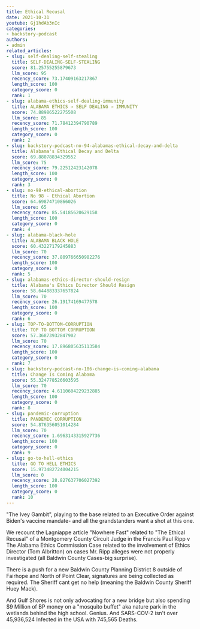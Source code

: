```yaml
---
title: Ethical Recusal
date: 2021-10-31
youtube: Gj1hdAb3nIc
categories:
- backstory-podcast
authors:
- admin
related_articles:
- slug: self-dealing-self-stealing
  title: SELF-DEALING-SELF-STEALING
  score: 81.25755255879673
  llm_score: 95
  recency_score: 73.17409163217867
  length_score: 100
  category_score: 0
  rank: 1
- slug: alabama-ethics-self-dealing-immunity
  title: ALABAMA ETHICS → SELF DEALING → IMMUNITY
  score: 74.88986522275508
  llm_score: 85
  recency_score: 71.78412394790789
  length_score: 100
  category_score: 0
  rank: 2
- slug: backstory-podcast-no-94-alabamas-ethical-decay-and-delta
  title: Alabama's Ethical Decay and Delta
  score: 69.88078834329552
  llm_score: 75
  recency_score: 79.22512423142078
  length_score: 100
  category_score: 0
  rank: 3
- slug: no-98-ethical-abortion
  title: No 98 - Ethical Abortion
  score: 64.69874710866026
  llm_score: 65
  recency_score: 85.54185620629158
  length_score: 100
  category_score: 0
  rank: 4
- slug: alabama-black-hole
  title: ALABAMA BLACK HOLE
  score: 60.43227179245883
  llm_score: 70
  recency_score: 37.809766650982276
  length_score: 100
  category_score: 0
  rank: 5
- slug: alabamas-ethics-director-should-resign
  title: Alabama's Ethics Director Should Resign
  score: 58.644883337657824
  llm_score: 70
  recency_score: 26.19174169477578
  length_score: 100
  category_score: 0
  rank: 6
- slug: TOP-TO-BOTTOM-CORRUPTION
  title: TOP TO BOTTOM CORRUPTION
  score: 57.36873932847902
  llm_score: 70
  recency_score: 17.896805635113584
  length_score: 100
  category_score: 0
  rank: 7
- slug: backstory-podcast-no-186-change-is-coming-alabama
  title: Change Is Coming Alabama
  score: 55.324778526603595
  llm_score: 70
  recency_score: 4.6110604229232885
  length_score: 100
  category_score: 0
  rank: 8
- slug: pandemic-corruption
  title: PANDEMIC CORRUPTION
  score: 54.876356051014284
  llm_score: 70
  recency_score: 1.6963143315927736
  length_score: 100
  category_score: 0
  rank: 9
- slug: go-to-hell-ethics
  title: GO TO HELL ETHICS
  score: 15.973482724004215
  llm_score: 0
  recency_score: 28.827637706027392
  length_score: 100
  category_score: 0
  rank: 10
---
```

"The Ivey Gambit", playing to the base related to an Executive Order against Biden's vaccine mandate- and all the grandstanders want a shot at this one.

We recount the Lagniappe article "Nowhere Fast" related to "The Ethical Recusal" of a Montgomery County Circuit Judge in the Francis Paul Ripp v The Alabama Ethics Commission Case related to the involvement of Ethics Director (Tom Albritton) on cases Mr. Ripp alleges were not properly investigated (all Baldwin County Cases-big surprise).

There is a push for a new Baldwin County Planning District 8 outside of Fairhope and North of Point Clear, signatures are being collected as required. The Sheriff cant get no help (meaning the Baldwin County Sheriff Huey Mack).

And Gulf Shores is not only advocating for a new bridge but also spending $9 Million of BP money on a "mosquito buffet" aka nature park in the wetlands behind the high school. Genius. And SARS-COV-2 isn't over 45,936,524 Infected in the USA with 745,565 Deaths.
